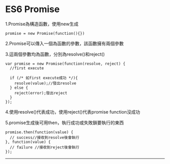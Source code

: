 # ES6 Promise

1.Promise為構造函數，使用new生成
```
promise = new Promise(function(){})
```

2.Promise可以傳入一個為函數的參數，該函數擁有兩個參數

3.這兩個參數均為函數，分別為resolve()和reject()
```
var promise = new Promise(function(resolve, reject) {
  //first execute 

  if (/* 如first execute成功 */){
    resolve(value);//發出resolve
  } else {
    reject(error);發出reject
  }
});
```

4.使用resolve()代表成功，使用reject()代表promise function沒成功

5.promise生成後可用then，執行成功或失敗鎖要執行的東西
```
promise.then(function(value) {
  // success//接收到resolve後會執行
}, function(value) {
  // failure //接收到reject後會執行
});
```

----